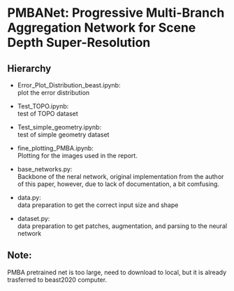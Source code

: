 # PMBANet: Progressive Multi-Branch Aggregation Network for Scene Depth Super-Resolution

## Hierarchy
- Error_Plot_Distribution_beast.ipynb: <br>
  plot the error distribution
- Test_TOPO.ipynb: <br>
  test of TOPO dataset
- Test_simple_geometry.ipynb: <br>
  test of simple geometry dataset
- fine_plotting_PMBA.ipynb: <br>
  Plotting for the images used in the report.

- base_networks.py: <br>
  Backbone of the neral network, original implementation from the author of this paper, however, due to lack of documentation, a bit comfusing.
- data.py: <br>
  data preparation to get the correct input size and shape
- dataset.py: <br>
  data preparation to get patches, augmentation, and parsing to the neural network



## Note:
PMBA pretrained net is too large, need to download to local, but it is already trasferred to beast2020 computer.



